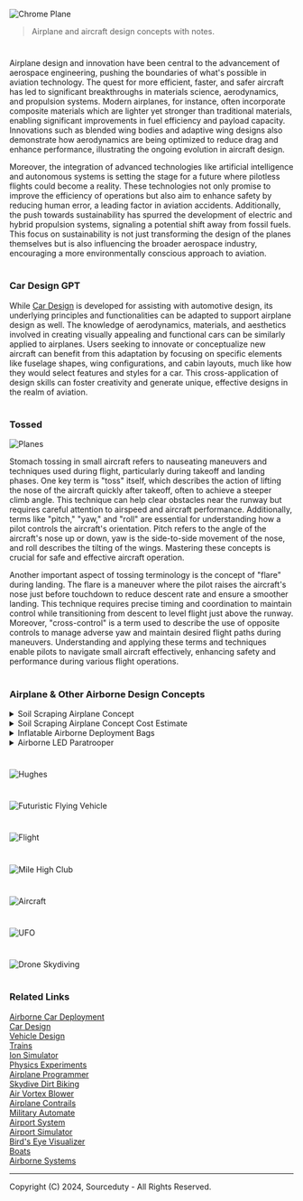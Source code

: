 ![Chrome Plane](https://github.com/user-attachments/assets/36d4fb7b-1774-4848-aefb-a4dada846f53)

> Airplane and aircraft design concepts with notes.

#

Airplane design and innovation have been central to the advancement of aerospace engineering, pushing the boundaries of what's possible in aviation technology. The quest for more efficient, faster, and safer aircraft has led to significant breakthroughs in materials science, aerodynamics, and propulsion systems. Modern airplanes, for instance, often incorporate composite materials which are lighter yet stronger than traditional materials, enabling significant improvements in fuel efficiency and payload capacity. Innovations such as blended wing bodies and adaptive wing designs also demonstrate how aerodynamics are being optimized to reduce drag and enhance performance, illustrating the ongoing evolution in aircraft design.

Moreover, the integration of advanced technologies like artificial intelligence and autonomous systems is setting the stage for a future where pilotless flights could become a reality. These technologies not only promise to improve the efficiency of operations but also aim to enhance safety by reducing human error, a leading factor in aviation accidents. Additionally, the push towards sustainability has spurred the development of electric and hybrid propulsion systems, signaling a potential shift away from fossil fuels. This focus on sustainability is not just transforming the design of the planes themselves but is also influencing the broader aerospace industry, encouraging a more environmentally conscious approach to aviation.

#
### Car Design GPT

While [Car Design](https://chatgpt.com/g/g-EPHgYBaHt-car-design) is developed for assisting with automotive design, its underlying principles and functionalities can be adapted to support airplane design as well. The knowledge of aerodynamics, materials, and aesthetics involved in creating visually appealing and functional cars can be similarly applied to airplanes. Users seeking to innovate or conceptualize new aircraft can benefit from this adaptation by focusing on specific elements like fuselage shapes, wing configurations, and cabin layouts, much like how they would select features and styles for a car. This cross-application of design skills can foster creativity and generate unique, effective designs in the realm of aviation.

#
### Tossed

![Planes](https://github.com/user-attachments/assets/75967328-1ff9-4e94-9f4e-6f73e824d4e1)

Stomach tossing in small aircraft refers to nauseating maneuvers and techniques used during flight, particularly during takeoff and landing phases. One key term is "toss" itself, which describes the action of lifting the nose of the aircraft quickly after takeoff, often to achieve a steeper climb angle. This technique can help clear obstacles near the runway but requires careful attention to airspeed and aircraft performance. Additionally, terms like "pitch," "yaw," and "roll" are essential for understanding how a pilot controls the aircraft's orientation. Pitch refers to the angle of the aircraft's nose up or down, yaw is the side-to-side movement of the nose, and roll describes the tilting of the wings. Mastering these concepts is crucial for safe and effective aircraft operation.

Another important aspect of tossing terminology is the concept of "flare" during landing. The flare is a maneuver where the pilot raises the aircraft's nose just before touchdown to reduce descent rate and ensure a smoother landing. This technique requires precise timing and coordination to maintain control while transitioning from descent to level flight just above the runway. Moreover, "cross-control" is a term used to describe the use of opposite controls to manage adverse yaw and maintain desired flight paths during maneuvers. Understanding and applying these terms and techniques enable pilots to navigate small aircraft effectively, enhancing safety and performance during various flight operations.

#
### Airplane & Other Airborne Design Concepts

<details><summary>Soil Scraping Airplane Concept</summary>
<br>

![Soil Scraping Airplane](https://github.com/sourceduty/Airplane_Design/assets/123030236/a7138315-b174-4734-ac8b-9d3bfa084840)

### Soil Scraping Airplane Concept

Soil scraping airplane concept involving soil sampling and land leveling.

Soil Sampling: 

Collect soil from various depths and locations to analyze composition, moisture, etc. Ensure retrieval mechanisms prevent contamination.

Land Leveling: 

Remove soil from high areas and redistribute to lower areas to flatten land for agricultural and construction benefits.

Choose a robust existing airplane capable of handling additional weight and structural modifications for soil scraping equipment, like a cargo or utility aircraft. Modifications needed:

- Structural reinforcement of fuselage and wings.
- Enhanced landing gear to withstand soil interaction impacts and vibrations.
- Upgraded power and fuel systems for extended low-altitude, heavy-load flights.

Model soil interaction by studying soil mechanics like cohesion, angle of repose, and compressibility. Design effective soil cutting, lifting, and leveling mechanisms.

- Use CAD and simulation software (e.g., ANSYS, Abaqus) to simulate interactions and refine design.
- Field test prototypes to validate design and functionality.

Incorporate new control systems for soil scraping mechanisms into aircraft’s existing controls. Ensure design adheres to aviation and environmental regulations and analyze economic viability and market potential of the modified aircraft.

This multidisciplinary project requires collaboration among aerospace engineers, mechanical engineers, soil scientists, and pilots, alongside early engagement with regulatory bodies for compliance and feasibility.

<br>
</details>
<details><summary>Soil Scraping Airplane Concept Cost Estimate</summary>
<br>

### Soil Scraping Airplane Cost Estimate

Cost estimate for modifying an existing airplane for soil scraping, including soil sampling and land leveling:

Research and Development:

- Initial design and feasibility studies: $100,000 - $300,000
- Detailed engineering and CAD modeling: $250,000 - $500,000
- Software licenses for simulation (per year): $10,000 - $50,000
- Prototype testing and materials: $100,000 - $200,000

Aircraft Modification:

- Purchase of used cargo/utility aircraft: $1 million - $5 million
- Structural modifications and reinforcements: $500,000 - $1 million
- Landing gear modifications: $200,000 - $400,000
- Integration of soil scraping mechanism: $300,000 - $600,000
- Control systems upgrade: $150,000 - $300,000

Certification and Compliance:

- FAA or other aviation authority certifications: $100,000 - $300,000
- Environmental and safety compliance studies: $50,000 - $150,000

Operational Costs:

- Pilot and crew training: $50,000 - $100,000
- Maintenance and operation for the first year: $200,000 - $500,000

Total Estimated Cost Range: $3 million to $9 million

Notes:

- Costs may vary significantly based on specific project requirements, technical challenges, and location.
- Scale of production and unforeseen technical issues could affect final costs.

<br>
</details>
<details><summary>Inflatable Airborne Deployment Bags</summary>
<br>

![Inflatable Airborne Deployment Bags](https://github.com/sourceduty/Airplane_Design/assets/123030236/15d7470f-b205-4e50-8df8-2196e5036ea4)

### Inflatable Airborne Deployment Bags

Inflatable Airborne Deployment Bags (IADB) represent a revolutionary concept in aerial cargo delivery, especially tailored for military operations, disaster relief, and remote area resupply missions. The design hinges on the dynamic use of airflow to cushion valuable cargo during air-to-ground transitions. As the package is released from the aircraft, strategically placed vents on the bag capture the onrushing air, causing the bag to inflate rapidly. This inflation not only stabilizes the descent but also significantly reduces the landing impact, ensuring the cargo's integrity upon touchdown.

The construction of the IADB utilizes cutting-edge materials, primarily high-strength, lightweight fabrics that are both tear-resistant and waterproof. These materials are similar to those used in advanced parachutes and inflatable spacecraft technology, providing resilience against extreme atmospheric conditions and rough terrain impacts. The bags are modular and can be configured in various sizes to accommodate different cargo loads, from small medical supplies to larger equipment like generators or water purification units.

Furthermore, the deployment mechanism is designed for precision and ease of use. Incorporating GPS and advanced sensors, the IADB can be programmed to deploy at specific coordinates, ensuring pinpoint accuracy for deliveries. This technology is crucial for reaching inaccessible areas during emergency responses where traditional delivery methods may fail or be too risky.

Additionally, the environmental impact of the IADB is minimal. The bags are reusable, designed for quick recovery and reflation for multiple uses. This not only cuts down on waste and costs associated with single-use delivery systems but also aligns with sustainability goals by reducing the carbon footprint associated with manufacturing and disposing of traditional delivery containers.

In conclusion, the Inflatable Airborne Deployment Bags offer a highly innovative, safe, and environmentally friendly solution to the challenges of delivering cargo in diverse and demanding scenarios. This concept has the potential to transform logistical operations in critical areas, enhancing the effectiveness and reach of aid and support missions worldwide.

<br>
</details>
<details><summary>Airborne LED Paratrooper</summary>
<br>

![Airborne LED Paratrooper](https://github.com/user-attachments/assets/459883a9-5b44-4c66-9642-2711142dd66d)

This Airborne LED Paratrooper design concept is a futuristic and innovative approach to airborne operations, combining advanced technology with practical applications for both military and civilian purposes. The image depicts a paratrooper descending under a parachute illuminated by numerous LED lights. The lights are strategically integrated into the parachute, creating a stunning visual effect while potentially serving practical purposes, such as enhancing visibility during nighttime operations or signaling locations. This design is particularly useful for operations where stealth is not a priority, but safety and visibility are paramount, such as search and rescue missions or training exercises.

In addition to its practical applications, the LED illumination adds an aesthetic dimension to the paratrooper's descent, making it a striking visual spectacle. The bright lights against the dark backdrop create a contrast that could also serve as a psychological tool, either by intimidating adversaries or by boosting the morale of allied forces. The concept may also have implications for public events, where such a display could be used for demonstrations or ceremonial purposes, showcasing the technological advancements and capabilities of modern airborne units.

This concept also hints at the broader possibilities of integrating technology into traditional military equipment, enhancing the functionality and adaptability of paratroopers in various scenarios. The LED system could be customizable, with the ability to change colors or patterns to convey specific messages or coordinate actions among multiple paratroopers. Overall, the Airborne LED Paratrooper design represents a blend of cutting-edge technology with time-tested military tactics, potentially opening new avenues for the future of airborne operations.

<br>
</details>

#
![Hughes](https://github.com/user-attachments/assets/74fd9d84-b218-4185-8272-999aa38e61fc)
#
![Futuristic Flying Vehicle](https://github.com/user-attachments/assets/fa0a6514-0e70-47a6-801b-9be871f628eb)
#
![Flight](https://github.com/user-attachments/assets/c8fcbb89-3250-4fbc-b161-9799c614f752)
#
![Mile High Club](https://github.com/user-attachments/assets/ce58bf16-62e0-4607-b6df-2adb2e192dfb)
#
![Aircraft](https://github.com/user-attachments/assets/4b9f228e-b7d0-494b-9705-b9e0de34aa0e)
#
![UFO](https://github.com/user-attachments/assets/9bb9f4bf-e3cf-4b2d-8b7b-d62673065cff)
#
![Drone Skydiving](https://github.com/user-attachments/assets/83645958-a8b6-4fe3-8185-f1e88136a170)

#
### Related Links

[Airborne Car Deployment](https://github.com/sourceduty/Airborne_Car_Deployment)
<br>
[Car Design](https://github.com/sourceduty/Car_Design)
<br>
[Vehicle Design](https://github.com/sourceduty/Vehicle_Design)
<br>
[Trains](https://github.com/sourceduty/Trains)
<br>
[Ion Simulator](https://github.com/sourceduty/Ion_Simulator)
<br>
[Physics Experiments](https://github.com/sourceduty/Physics_Experiments)
<br>
[Airplane Programmer](https://github.com/sourceduty/Airplane_Progammer)
<br>
[Skydive Dirt Biking](https://github.com/sourceduty/Skydive_Dirt_Biking)
<br>
[Air Vortex Blower](https://github.com/sourceduty/Air_Vortex_Blower)
<br>
[Airplane Contrails](https://github.com/sourceduty/Airplane_Contrails)
<br>
[Military Automate](https://github.com/sourceduty/Military_Automation/tree/main)
<br>
[Airport System](https://github.com/sourceduty/Airport_System)
<br>
[Airport Simulator](https://github.com/sourceduty/Airport_Simulator)
<br>
[Bird's Eye Visualizer](https://github.com/sourceduty/Birds_Eye_Visualizer)
<br>
[Boats](https://github.com/sourceduty/Boats)
<br>
[Airborne Systems](https://github.com/sourceduty/Airborne_Systems/tree/main)

***
Copyright (C) 2024, Sourceduty - All Rights Reserved.
